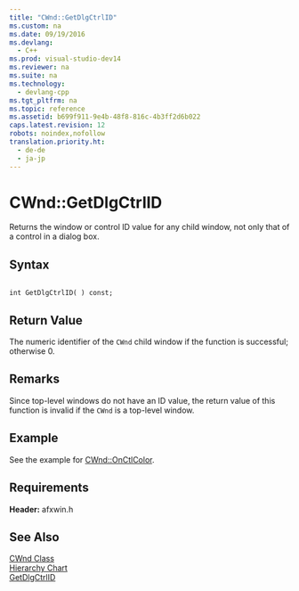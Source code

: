 ```yaml
---
title: "CWnd::GetDlgCtrlID"
ms.custom: na
ms.date: 09/19/2016
ms.devlang: 
  - C++
ms.prod: visual-studio-dev14
ms.reviewer: na
ms.suite: na
ms.technology: 
  - devlang-cpp
ms.tgt_pltfrm: na
ms.topic: reference
ms.assetid: b699f911-9e4b-48f8-816c-4b3ff2d6b022
caps.latest.revision: 12
robots: noindex,nofollow
translation.priority.ht: 
  - de-de
  - ja-jp
---
```

# CWnd::GetDlgCtrlID
Returns the window or control ID value for any child window, not only that of a control in a dialog box.  
  
## Syntax  
  
```  
  
int GetDlgCtrlID( ) const;  
```  
  
## Return Value  
 The numeric identifier of the `CWnd` child window if the function is successful; otherwise 0.  
  
## Remarks  
 Since top-level windows do not have an ID value, the return value of this function is invalid if the `CWnd` is a top-level window.  
  
## Example  
 See the example for [CWnd::OnCtlColor](../vs140/CWnd--OnCtlColor.md).  
  
## Requirements  
 **Header:** afxwin.h  
  
## See Also  
 [CWnd Class](../vs140/CWnd-Class.md)   
 [Hierarchy Chart](../vs140/Hierarchy-Chart.md)   
 [GetDlgCtrlID](http://msdn.microsoft.com/library/windows/desktop/ms645478)